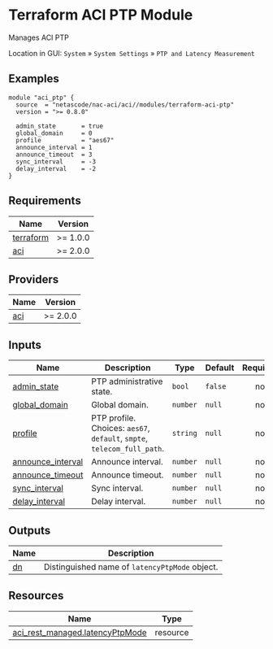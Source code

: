 <!-- BEGIN_TF_DOCS -->
# Terraform ACI PTP Module

Manages ACI PTP

Location in GUI:
`System` » `System Settings` » `PTP and Latency Measurement`

## Examples

```hcl
module "aci_ptp" {
  source  = "netascode/nac-aci/aci//modules/terraform-aci-ptp"
  version = ">= 0.8.0"

  admin_state       = true
  global_domain     = 0
  profile           = "aes67"
  announce_interval = 1
  announce_timeout  = 3
  sync_interval     = -3
  delay_interval    = -2
}
```

## Requirements

| Name | Version |
|------|---------|
| <a name="requirement_terraform"></a> [terraform](#requirement\_terraform) | >= 1.0.0 |
| <a name="requirement_aci"></a> [aci](#requirement\_aci) | >= 2.0.0 |

## Providers

| Name | Version |
|------|---------|
| <a name="provider_aci"></a> [aci](#provider\_aci) | >= 2.0.0 |

## Inputs

| Name | Description | Type | Default | Required |
|------|-------------|------|---------|:--------:|
| <a name="input_admin_state"></a> [admin\_state](#input\_admin\_state) | PTP administrative state. | `bool` | `false` | no |
| <a name="input_global_domain"></a> [global\_domain](#input\_global\_domain) | Global domain. | `number` | `null` | no |
| <a name="input_profile"></a> [profile](#input\_profile) | PTP profile. Choices: `aes67`, `default`, `smpte`, `telecom_full_path`. | `string` | `null` | no |
| <a name="input_announce_interval"></a> [announce\_interval](#input\_announce\_interval) | Announce interval. | `number` | `null` | no |
| <a name="input_announce_timeout"></a> [announce\_timeout](#input\_announce\_timeout) | Announce timeout. | `number` | `null` | no |
| <a name="input_sync_interval"></a> [sync\_interval](#input\_sync\_interval) | Sync interval. | `number` | `null` | no |
| <a name="input_delay_interval"></a> [delay\_interval](#input\_delay\_interval) | Delay interval. | `number` | `null` | no |

## Outputs

| Name | Description |
|------|-------------|
| <a name="output_dn"></a> [dn](#output\_dn) | Distinguished name of `latencyPtpMode` object. |

## Resources

| Name | Type |
|------|------|
| [aci_rest_managed.latencyPtpMode](https://registry.terraform.io/providers/CiscoDevNet/aci/latest/docs/resources/rest_managed) | resource |
<!-- END_TF_DOCS -->
